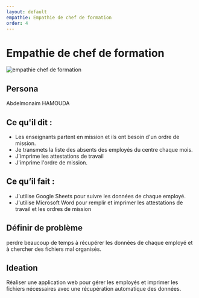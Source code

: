 ```yaml
---
layout: default
empathie: Empathie de chef de formation
order: 4
---
```

<!-- new slide -->
# Empathie de chef de formation

![empathie chef de formation](./empathie-chef-de-formation/imagres/empathie-chef-de-formation.PNG)

<!-- note -->
## Persona

Abdelmonaim HAMOUDA

## Ce qu'il dit : 

- Les enseignants partent en mission et ils ont besoin d'un ordre de mission.
- Je transmets la liste des absents des employés du centre chaque mois.
- J'imprime les attestations de travail
- J'imprime l'ordre de mission.

## Ce qu’il fait :

- J'utilise Google Sheets pour suivre les données de chaque employé.
- J'utilise Microsoft Word pour remplir et imprimer les attestations de travail et les ordres de mission

## Définir de problème 

perdre beaucoup de temps à récupérer les données de chaque employé et à chercher des fichiers mal organisés.

## Ideation

Réaliser une application web pour gérer les employés et imprimer les fichiers nécessaires avec une récupération automatique des données.